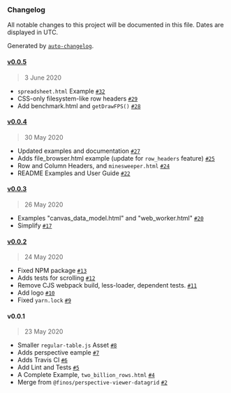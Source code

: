 ### Changelog

All notable changes to this project will be documented in this file. Dates are displayed in UTC.

Generated by [`auto-changelog`](https://github.com/CookPete/auto-changelog).

#### [v0.0.5](https://github.com/jpmorganchase/regular-table/compare/v0.0.4...v0.0.5)

> 3 June 2020

- `spreadsheet.html` Example [`#32`](https://github.com/jpmorganchase/regular-table/pull/32)
- CSS-only filesystem-like row headers [`#29`](https://github.com/jpmorganchase/regular-table/pull/29)
- Add benchmark.html and `getDrawFPS()` [`#28`](https://github.com/jpmorganchase/regular-table/pull/28)

#### [v0.0.4](https://github.com/jpmorganchase/regular-table/compare/v0.0.3...v0.0.4)

> 30 May 2020

- Updated examples and documentation [`#27`](https://github.com/jpmorganchase/regular-table/pull/27)
- Adds file_browser.html example (update for `row_headers` feature) [`#25`](https://github.com/jpmorganchase/regular-table/pull/25)
- Row and Column Headers, and `minesweeper.html` [`#24`](https://github.com/jpmorganchase/regular-table/pull/24)
- README Examples and User Guide [`#22`](https://github.com/jpmorganchase/regular-table/pull/22)

#### [v0.0.3](https://github.com/jpmorganchase/regular-table/compare/v0.0.2...v0.0.3)

> 26 May 2020

- Examples "canvas_data_model.html" and "web_worker.html" [`#20`](https://github.com/jpmorganchase/regular-table/pull/20)
- Simplify [`#17`](https://github.com/jpmorganchase/regular-table/pull/17)

#### [v0.0.2](https://github.com/jpmorganchase/regular-table/compare/v0.0.1...v0.0.2)

> 24 May 2020

- Fixed NPM package [`#13`](https://github.com/jpmorganchase/regular-table/pull/13)
- Adds tests for scrolling [`#12`](https://github.com/jpmorganchase/regular-table/pull/12)
- Remove CJS webpack build, less-loader, dependent tests. [`#11`](https://github.com/jpmorganchase/regular-table/pull/11)
- Add logo [`#10`](https://github.com/jpmorganchase/regular-table/pull/10)
- Fixed `yarn.lock` [`#9`](https://github.com/jpmorganchase/regular-table/pull/9)

#### v0.0.1

> 23 May 2020

- Smaller `regular-table.js` Asset [`#8`](https://github.com/jpmorganchase/regular-table/pull/8)
- Adds perspective eample [`#7`](https://github.com/jpmorganchase/regular-table/pull/7)
- Adds Travis CI [`#6`](https://github.com/jpmorganchase/regular-table/pull/6)
- Add Lint and Tests [`#5`](https://github.com/jpmorganchase/regular-table/pull/5)
- A Complete Example, `two_billion_rows.html` [`#4`](https://github.com/jpmorganchase/regular-table/pull/4)
- Merge from `@finos/perspective-viewer-datagrid` [`#2`](https://github.com/jpmorganchase/regular-table/pull/2)
